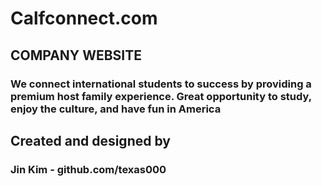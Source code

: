 # Calfconnect.com

## COMPANY WEBSITE

### We connect international students to success by providing a premium host family experience. Great opportunity to study, enjoy the culture, and have fun in America

## Created and designed by

### Jin Kim - github.com/texas000

